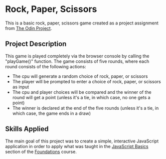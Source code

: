 # Rock, Paper, Scissors

This is a basic rock, paper, scissors game created as a project assignment from [The Odin Project](https://www.theodinproject.com/).

## Project Description

This game is played completely via the browser console by calling the "playGame()" function. The game consists of five rounds, where each round consists of the following actions:
* The cpu will generate a random choice of rock, paper, or scissors
* The player will be prompted to enter a choice of rock, paper, or scissors as input
* The cpu and player choices will be compared and the winner of the round will get a point (unless it's a tie, in which case, no one gets a point)
* The winner is declared at the end of the five rounds (unless it's a tie, in which case, the game ends in a draw)


## Skills Applied

The main goal of this project was to create a simple, interactive JavaScript application in order to apply what was taught in the [JavaScript Basics](https://www.theodinproject.com/paths/foundations/courses/foundations#javascript-basics) section of the [Foundations](https://www.theodinproject.com/paths/foundations/courses/foundations) course.
